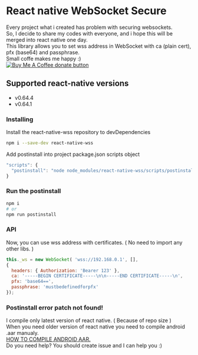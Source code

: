 # React native WebSocket Secure
Every project what i created has problem with securing websockets.\
So, I decide to share my codes with everyone, and i hope this will be merged into react native one day.\
This library allows you to set wss address in WebSocket with ca (plain cert), pfx (base64) and passphrase.\
Small coffe makes me happy :)\
<a href="https://www.buymeacoffee.com/Lipo11" title="Donate to this project using Buy Me A Coffee"><img src="https://img.shields.io/badge/buy%20me%20a%20coffee-donate-yellow.svg" alt="Buy Me A Coffee donate button" /></a>

## Supported react-native versions

* v0.64.4
* v0.64.1

### Installing
Install the react-native-wss repository to devDependencies
```sh
npm i --save-dev react-native-wss
```
Add postinstall into project package.json scripts object
```js
"scripts": {
  "postinstall": "node node_modules/react-native-wss/scripts/postinstall.js"
}
```

### Run the postinstall
```sh
npm i
# or
npm run postinstall
```

### API
Now, you can use wss address with certificates. ( No need to import any other libs. )
```js
this._ws = new WebSocket( 'wss://192.168.0.1', [],
{
  headers: { Authorization: 'Bearer 123' },
  ca: '-----BEGIN CERTIFICATE-----\n\n-----END CERTIFICATE-----\n',
  pfx: 'base64==',
  passphrase: 'mustbedefinedforpfx'
});
```

### Postinstall error patch not found!
I compile only latest version of react native. ( Because of repo size )\
When you need older version of react native you need to compile android .aar manualy.\
[HOW TO COMPILE ANDROID AAR.](ANDROID.md)\
Do you need help? You should create issue and I can help you :)